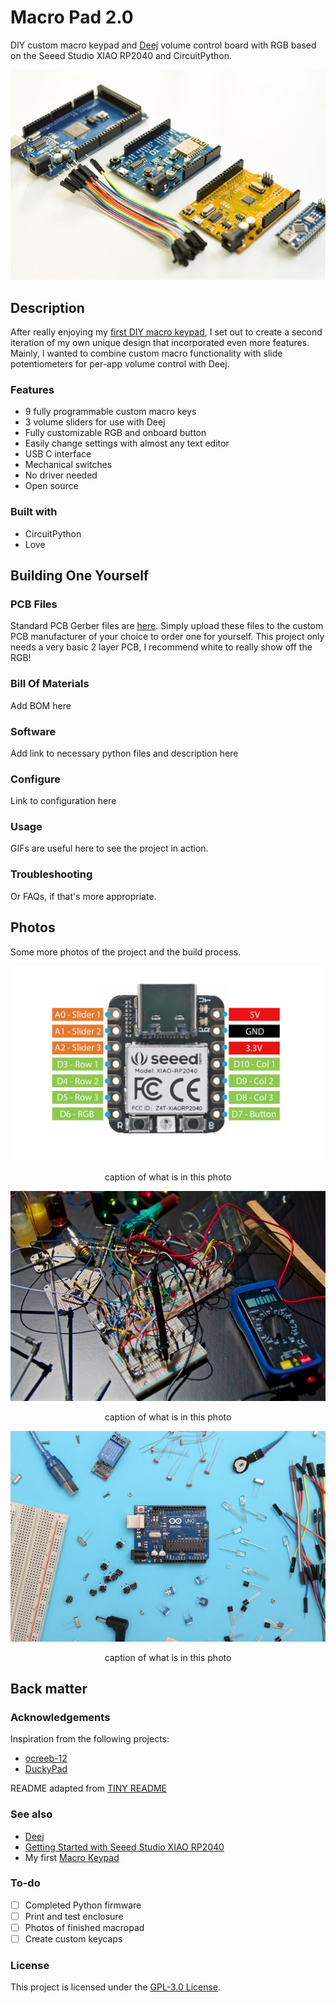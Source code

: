 # Macro Pad 2.0

DIY custom macro keypad and [Deej](https://github.com/omriharel/deej) volume control board with RGB based on the Seeed Studio XIAO RP2040 and CircuitPython.

<div align="center">
  <kbd>
    <img src="images/frank-wang-ogxlyCA1BQc-unsplash.jpg" />
  </kbd>
</div>

## Description

After really enjoying my [first DIY macro keypad](https://github.com/MichaelStickels/Macro_Keypad), I set out to create a second iteration of my own unique design that incorporated even more features. Mainly, I wanted to combine custom macro functionality with slide potentiometers for per-app volume control with Deej.

### Features

- 9 fully programmable custom macro keys
- 3 volume sliders for use with Deej
- Fully customizable RGB and onboard button
- Easily change settings with almost any text editor
- USB C interface
- Mechanical switches
- No driver needed
- Open source

### Built with

- CircuitPython
- Love

## Building One Yourself


### PCB Files

Standard PCB Gerber files are [here](https://github.com/MichaelStickels/Macro_Pad_2.0/tree/main/PCB%20Order%20Files). Simply upload these files to the custom PCB manufacturer of your choice to order one for yourself. This project only needs a very basic 2 layer PCB, I recommend white to really show off the RGB!

### Bill Of Materials

Add BOM here

### Software

Add link to necessary python files and description here

### Configure

Link to configuration here

### Usage

GIFs are useful here to see the project in action.

### Troubleshooting

Or FAQs, if that's more appropriate.

## Photos

Some more photos of the project and the build process.

<div align="center">
  <kbd>
    <img src="images/pinout.png"alt="pinout diagram" width="500" />
  </kbd>
    
  caption of what is in this photo
</div>

<div align="center">
  <kbd>
    <img src="images/nicolas-thomas-3GZi6OpSDcY-unsplash.jpg" />
  </kbd>
    
  caption of what is in this photo
</div>

<div align="center">
  <kbd>
    <img src="images/sahand-babali-owjrvbyXYyc-unsplash.jpg" />
  </kbd>
    
  caption of what is in this photo
</div>

## Back matter


### Acknowledgements

Inspiration from the following projects:
* [ocreeb-12](https://github.com/sb-ocr/ocreeb-12/tree/main)
* [DuckyPad](https://github.com/dekuNukem/duckyPad)
  

README adapted from [TINY README](https://gist.github.com/noperator/4eba8fae61a23dc6cb1fa8fbb9122d45)



### See also

- [Deej](https://github.com/omriharel/deej)
- [Getting Started with Seeed Studio XIAO RP2040](https://wiki.seeedstudio.com/XIAO-RP2040/)
- My first [Macro Keypad](https://github.com/MichaelStickels/Macro_Keypad)


### To-do

- [ ] Completed Python firmware
- [ ] Print and test enclosure
- [ ] Photos of finished macropad
- [ ] Create custom keycaps

### License

This project is licensed under the [GPL-3.0 License](LICENSE.md).

